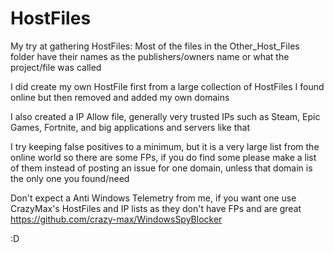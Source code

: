 # HostFiles
My try at gathering HostFiles:
Most of the files in the Other_Host_Files folder have their names as the publishers/owners name or what the project/file was called

I did create my own HostFile first from a large collection of HostFiles I found online but then removed and added my own domains

I also created a IP Allow file, generally very trusted IPs such as Steam, Epic Games, Fortnite, and big applications and servers like that

I try keeping false positives to a minimum, but it is a very large list from the online world so there are some FPs, if you do find some please make a list of them instead of posting an issue for one domain, unless that domain is the only one you found/need

Don't expect a Anti Windows Telemetry from me, if you want one use CrazyMax's HostFiles and IP lists as they don't have FPs and are great
https://github.com/crazy-max/WindowsSpyBlocker

:D